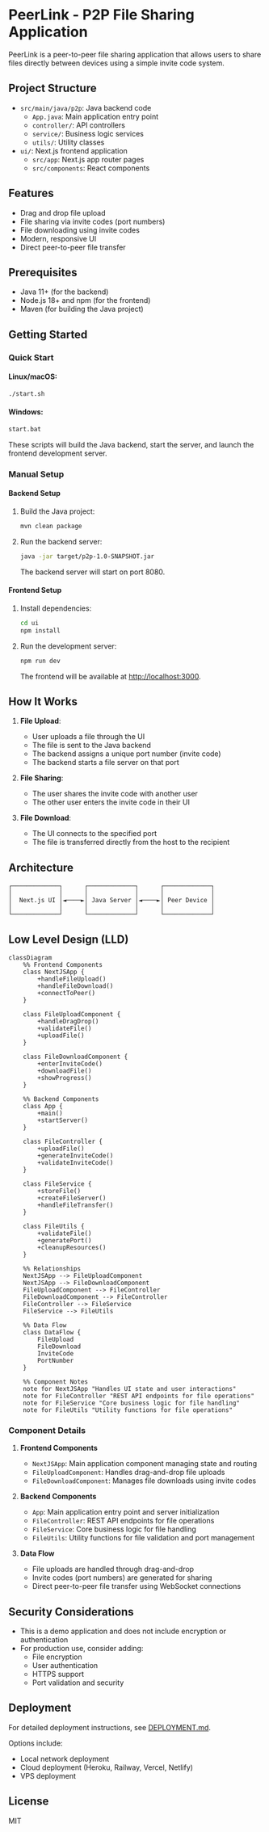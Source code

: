 # PeerLink - P2P File Sharing Application

PeerLink is a peer-to-peer file sharing application that allows users to share files directly between devices using a simple invite code system.

## Project Structure

- `src/main/java/p2p`: Java backend code
  - `App.java`: Main application entry point
  - `controller/`: API controllers
  - `service/`: Business logic services
  - `utils/`: Utility classes
- `ui/`: Next.js frontend application
  - `src/app`: Next.js app router pages
  - `src/components`: React components

## Features

- Drag and drop file upload
- File sharing via invite codes (port numbers)
- File downloading using invite codes
- Modern, responsive UI
- Direct peer-to-peer file transfer

## Prerequisites

- Java 11+ (for the backend)
- Node.js 18+ and npm (for the frontend)
- Maven (for building the Java project)

## Getting Started

### Quick Start

#### Linux/macOS:
```bash
./start.sh
```

#### Windows:
```bash
start.bat
```

These scripts will build the Java backend, start the server, and launch the frontend development server.

### Manual Setup

#### Backend Setup

1. Build the Java project:
   ```bash
   mvn clean package
   ```

2. Run the backend server:
   ```bash
   java -jar target/p2p-1.0-SNAPSHOT.jar
   ```

   The backend server will start on port 8080.

#### Frontend Setup

1. Install dependencies:
   ```bash
   cd ui
   npm install
   ```

2. Run the development server:
   ```bash
   npm run dev
   ```

   The frontend will be available at [http://localhost:3000](http://localhost:3000).

## How It Works

1. **File Upload**:
   - User uploads a file through the UI
   - The file is sent to the Java backend
   - The backend assigns a unique port number (invite code)
   - The backend starts a file server on that port

2. **File Sharing**:
   - The user shares the invite code with another user
   - The other user enters the invite code in their UI

3. **File Download**:
   - The UI connects to the specified port
   - The file is transferred directly from the host to the recipient

## Architecture

```
┌─────────────┐      ┌─────────────┐      ┌─────────────┐
│             │      │             │      │             │
│  Next.js UI │◄────►│ Java Server │◄────►│ Peer Device │
│             │      │             │      │             │
└─────────────┘      └─────────────┘      └─────────────┘
```

## Low Level Design (LLD)

```mermaid
classDiagram
    %% Frontend Components
    class NextJSApp {
        +handleFileUpload()
        +handleFileDownload()
        +connectToPeer()
    }
    
    class FileUploadComponent {
        +handleDragDrop()
        +validateFile()
        +uploadFile()
    }
    
    class FileDownloadComponent {
        +enterInviteCode()
        +downloadFile()
        +showProgress()
    }

    %% Backend Components
    class App {
        +main()
        +startServer()
    }
    
    class FileController {
        +uploadFile()
        +generateInviteCode()
        +validateInviteCode()
    }
    
    class FileService {
        +storeFile()
        +createFileServer()
        +handleFileTransfer()
    }
    
    class FileUtils {
        +validateFile()
        +generatePort()
        +cleanupResources()
    }

    %% Relationships
    NextJSApp --> FileUploadComponent
    NextJSApp --> FileDownloadComponent
    FileUploadComponent --> FileController
    FileDownloadComponent --> FileController
    FileController --> FileService
    FileService --> FileUtils

    %% Data Flow
    class DataFlow {
        FileUpload
        FileDownload
        InviteCode
        PortNumber
    }

    %% Component Notes
    note for NextJSApp "Handles UI state and user interactions"
    note for FileController "REST API endpoints for file operations"
    note for FileService "Core business logic for file handling"
    note for FileUtils "Utility functions for file operations"
```

### Component Details

1. **Frontend Components**
   - `NextJSApp`: Main application component managing state and routing
   - `FileUploadComponent`: Handles drag-and-drop file uploads
   - `FileDownloadComponent`: Manages file downloads using invite codes

2. **Backend Components**
   - `App`: Main application entry point and server initialization
   - `FileController`: REST API endpoints for file operations
   - `FileService`: Core business logic for file handling
   - `FileUtils`: Utility functions for file validation and port management

3. **Data Flow**
   - File uploads are handled through drag-and-drop
   - Invite codes (port numbers) are generated for sharing
   - Direct peer-to-peer file transfer using WebSocket connections

## Security Considerations

- This is a demo application and does not include encryption or authentication
- For production use, consider adding:
  - File encryption
  - User authentication
  - HTTPS support
  - Port validation and security

## Deployment

For detailed deployment instructions, see [DEPLOYMENT.md](DEPLOYMENT.md).

Options include:
- Local network deployment
- Cloud deployment (Heroku, Railway, Vercel, Netlify)
- VPS deployment

## License

MIT
